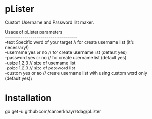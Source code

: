 # pLister
Custom Username and Password list maker.

Usage of pLister parameters\
-------------------------------------\
-text       Specific word of your target // for create username list (it's necessary!)\
-username   yes or no // for create username list (default yes)\
-password   yes or no // for create username list (default yes)\
-usize      1,2,3 // size of username list\
-psize      1,2,3 // size of password list\
-custom     yes or no // create username list with using custom word only (default yes)\

# Installation

go get -u github.com/canberkhayretdag/pLister
